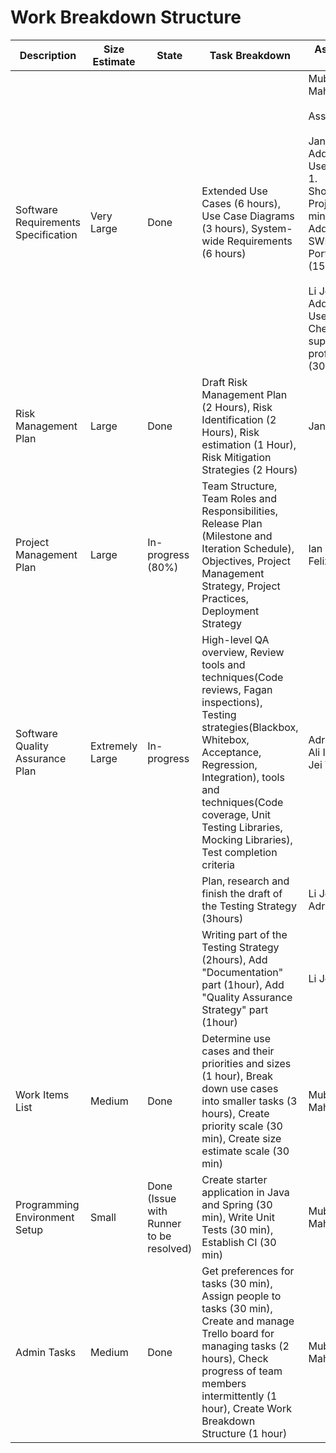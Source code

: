 # Work Breakdown Structure

Description | Size Estimate | State | Task Breakdown | Assigned to
--- | --- | --- | --- | ---
Software Requirements Specification | Very Large | Done | Extended Use Cases (6 hours), Use Case Diagrams (3 hours), System-wide Requirements (6 hours) | Mubtasim Mahmud <br/><br/> Assist: <br/><br/> Janzen Lim: Added New Use Cases: <br/> 1. Shortlisting Projects (30 mins) <br/> Added New SWR: Portability (15 mins) <br/><br/> Li Jei Yong: Added New Use Cases: Check on supervisor's profile (30mins)
Risk Management Plan | Large | Done | Draft Risk Management Plan (2 Hours), Risk Identification (2 Hours), Risk estimation (1 Hour), Risk Mitigation Strategies (2 Hours) | Janzen Lim
Project Management Plan | Large | In-progress (80%) | Team Structure, Team Roles and Responsibilities, Release Plan (Milestone and Iteration Schedule), Objectives, Project Management Strategy, Project Practices, Deployment Strategy | Ian Kabil Felix
Software Quality Assurance Plan | Extremely Large | In-progress | High-level QA overview, Review tools and techniques(Code reviews, Fagan inspections), Testing strategies(Blackbox, Whitebox, Acceptance, Regression, Integration), tools and techniques(Code coverage, Unit Testing Libraries, Mocking Libraries), Test completion criteria | Adrian Bin, Ali Ikram, Li Jei Yong
||||Plan, research and finish the draft of the Testing Strategy (3hours)| Li Jei Yong, Adrian Bin
||||Writing part of the Testing Strategy (2hours), Add "Documentation" part (1hour), Add "Quality Assurance Strategy" part (1hour) | Li Jei Yong
Work Items List | Medium | Done | Determine use cases and their priorities and sizes (1 hour), Break down use cases into smaller tasks (3 hours), Create priority scale (30 min), Create size estimate scale (30 min) | Mubtasim Mahmud
Programming Environment Setup | Small | Done (Issue with Runner to be resolved) | Create starter application in Java and Spring (30 min), Write Unit Tests (30 min), Establish CI (30 min) | Mubtasim Mahmud
Admin Tasks | Medium | Done | Get preferences for tasks (30 min), Assign people to tasks (30 min), Create and manage Trello board for managing tasks (2 hours), Check progress of team members intermittently (1 hour), Create Work Breakdown Structure (1 hour) | Mubtasim Mahmud
